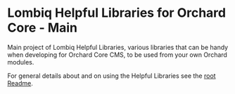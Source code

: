 # Lombiq Helpful Libraries for Orchard Core - Main



Main project of Lombiq Helpful Libraries, various libraries that can be handy when developing for Orchard Core CMS, to be used from your own Orchard modules.


For general details about and on using the Helpful Libraries see the [root Readme](../Readme.md).
